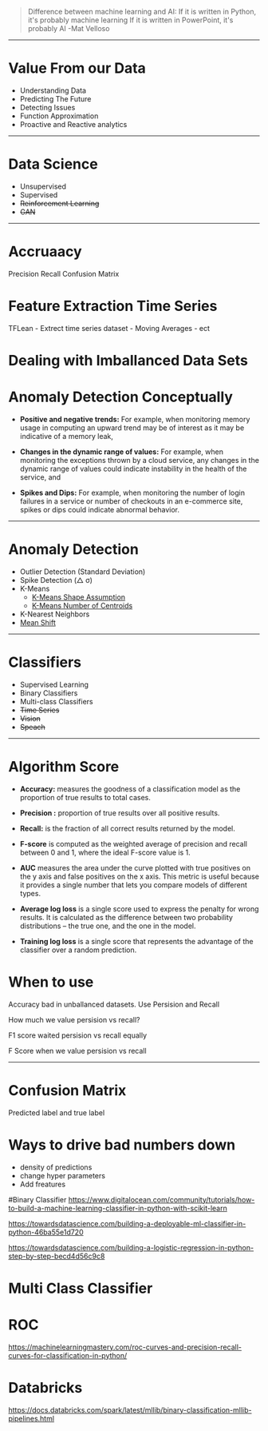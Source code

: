 > Difference between machine learning and AI:
>  If it is written in Python, it's probably machine learning
> If it is written in PowerPoint, it's probably AI 
> -Mat Velloso
---
# Value From our Data
* Understanding Data
* Predicting The Future
* Detecting Issues
* Function Approximation
* Proactive and Reactive analytics
---
# Data Science
* Unsupervised
* Supervised
* ~~Reinforcement Learning~~
* ~~GAN~~
  
---
# Accruaacy
Precision
Recall 
Confusion Matrix

# Feature Extraction Time Series
TFLean - Extrect time series dataset 
    - Moving Averages
    - ect

# Dealing with Imballanced Data Sets



# Anomaly Detection Conceptually

* **Positive and negative trends:** For example, when monitoring memory usage in computing an upward trend may be of interest as it may be indicative of a memory leak,

* **Changes in the dynamic range of values:** For example, when monitoring the exceptions thrown by a cloud service, any changes in the dynamic range of values could indicate instability in the health of the service, and

* **Spikes and Dips:** For example, when monitoring the number of login failures in a service or number of checkouts in an e-commerce site, spikes or dips could indicate abnormal behavior.
---

# Anomaly Detection
* Outlier Detection (Standard Deviation)
* Spike Detection (&#9651; σ)‍
* K-Means
    * [K-Means Shape Assumption](https://veracity-microshak2.notebooks.azure.com/j/notebooks/Anomaly%20Detection/K-Means%20Shape%20Assumptions.ipynb)
    * [K-Means Number of Centroids](https://veracity-microshak2.notebooks.azure.com/j/notebooks/Anomaly%20Detection/K-Means%20Number%20of%20Centroids.ipynb)
* K-Nearest Neighbors
* [Mean Shift](https://veracity-microshak2.notebooks.azure.com/j/notebooks/Anomaly%20Detection/MeanShift.ipynb)

---
# Classifiers
* Supervised Learning
* Binary Classifiers
* Multi-class Classifiers
* ~~Time Series~~
* ~~Vision~~
* ~~Speach~~

---
# Algorithm Score

* **Accuracy:** measures the goodness of a classification model as the proportion of true results to total cases.

* **Precision :** proportion of true results over all positive results.

* **Recall:** is the fraction of all correct results returned by the model.

* **F-score** is computed as the weighted average of precision and recall between 0 and 1, where the ideal F-score value is 1.

* **AUC** measures the area under the curve plotted with true positives on the y axis and false positives on the x axis. This metric is useful because it provides a single number that lets you compare models of different types.

* **Average log loss** is a single score used to express the penalty for wrong results. It is calculated as the difference between two probability distributions – the true one, and the one in the model.

* **Training log loss** is a single score that represents the advantage of the classifier over a random prediction.

# When to use
Accuracy bad in unballanced datasets.
Use Persision and Recall


How much we value persision vs recall?


F1 score waited persision vs recall equally

F Score when we value persision vs recall


 ---
# Confusion Matrix
Predicted label and true label

# Ways to drive bad numbers down
* density of predictions
* change hyper parameters
* Add freatures


 #Binary Classifier
 https://www.digitalocean.com/community/tutorials/how-to-build-a-machine-learning-classifier-in-python-with-scikit-learn

 https://towardsdatascience.com/building-a-deployable-ml-classifier-in-python-46ba55e1d720

 https://towardsdatascience.com/building-a-logistic-regression-in-python-step-by-step-becd4d56c9c8




# Multi Class Classifier




# ROC
https://machinelearningmastery.com/roc-curves-and-precision-recall-curves-for-classification-in-python/

# Databricks
https://docs.databricks.com/spark/latest/mllib/binary-classification-mllib-pipelines.html

